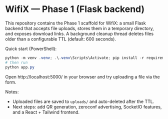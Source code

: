 # WifiX — Phase 1 (Flask backend)

This repository contains the Phase 1 scaffold for WifiX: a small Flask backend that accepts file uploads, stores them in a temporary directory, and exposes download links. A background cleanup thread deletes files older than a configurable TTL (default: 600 seconds).

Quick start (PowerShell):

```powershell
python -m venv .venv; .\.venv\Scripts\Activate; pip install -r requirements.txt
# then run
python app.py
```

Open http://localhost:5000/ in your browser and try uploading a file via the form.

Notes:

- Uploaded files are saved to `uploads/` and auto-deleted after the TTL.
- Next steps: add QR generation, zeroconf advertising, SocketIO features, and a React + Tailwind frontend.

